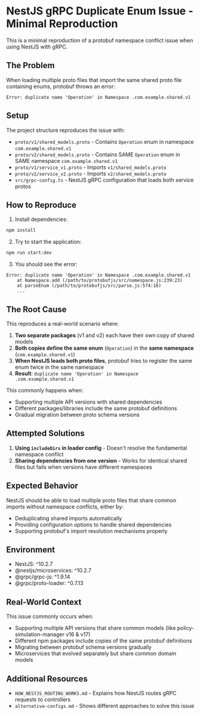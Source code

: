# NestJS gRPC Duplicate Enum Issue - Minimal Reproduction

This is a minimal reproduction of a protobuf namespace conflict issue when using NestJS with gRPC.

## The Problem

When loading multiple proto files that import the same shared proto file containing enums, protobuf throws an error:

```
Error: duplicate name 'Operation' in Namespace .com.example.shared.v1
```

## Setup

The project structure reproduces the issue with:

- `proto/v1/shared_models.proto` - Contains `Operation` enum in namespace `com.example.shared.v1`
- `proto/v2/shared_models.proto` - Contains SAME `Operation` enum in SAME namespace `com.example.shared.v1`
- `proto/v1/service_v1.proto` - Imports `v1/shared_models.proto`  
- `proto/v2/service_v2.proto` - Imports `v2/shared_models.proto`
- `src/grpc-config.ts` - NestJS gRPC configuration that loads both service protos

## How to Reproduce

1. Install dependencies:
```bash
npm install
```

2. Try to start the application:
```bash
npm run start:dev
```

3. You should see the error:
```
Error: duplicate name 'Operation' in Namespace .com.example.shared.v1
    at Namespace.add (/path/to/protobufjs/src/namespace.js:239:23)
    at parseEnum (/path/to/protobufjs/src/parse.js:574:16)
    ...
```

## The Root Cause

This reproduces a real-world scenario where:

1. **Two separate packages** (v1 and v2) each have their own copy of shared models
2. **Both copies define the same enum** (`Operation`) in the **same namespace** (`com.example.shared.v1`)
3. **When NestJS loads both proto files**, protobuf tries to register the same enum twice in the same namespace
4. **Result**: `duplicate name 'Operation' in Namespace .com.example.shared.v1`

This commonly happens when:
- Supporting multiple API versions with shared dependencies
- Different packages/libraries include the same protobuf definitions
- Gradual migration between proto schema versions

## Attempted Solutions

1. **Using `includeDirs` in loader config** - Doesn't resolve the fundamental namespace conflict
2. **Sharing dependencies from one version** - Works for identical shared files but fails when versions have different namespaces

## Expected Behavior

NestJS should be able to load multiple proto files that share common imports without namespace conflicts, either by:
- Deduplicating shared imports automatically
- Providing configuration options to handle shared dependencies
- Supporting protobuf's import resolution mechanisms properly

## Environment

- NestJS: ^10.2.7
- @nestjs/microservices: ^10.2.7  
- @grpc/grpc-js: ^1.9.14
- @grpc/proto-loader: ^0.7.13

## Real-World Context

This issue commonly occurs when:
- Supporting multiple API versions that share common models (like policy-simulation-manager v16 & v17)
- Different npm packages include copies of the same protobuf definitions
- Migrating between protobuf schema versions gradually
- Microservices that evolved separately but share common domain models

## Additional Resources

- `HOW_NESTJS_ROUTING_WORKS.md` - Explains how NestJS routes gRPC requests to controllers
- `alternative-configs.md` - Shows different approaches to solve this issue
